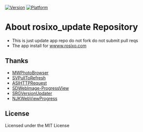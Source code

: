 
[![Version](https://img.shields.io/badge/version-1.00-green.svg)](https://github.com/sinabs/rosixo_update)
[![Platform](https://img.shields.io/badge/Platform-ios-green.svg)](https://github.com/sinabs/rosixo_update)

About rosixo_update Repository
===================================
- This is just update app repo do not fork do not submit pull reqs
- The app install for [wwww.rosixo.com](http://wwww.rosixo.com)

## Thanks
- [MWPhotoBrowser](https://github.com/mwaterfall/MWPhotoBrowser)
- [SVPullToRefresh](https://github.com/samvermette/SVPullToRefresh)
- [ASIHTTPRequest](https://github.com/paytronix/ASIHTTPRequest)
- [SDWebImage-ProgressView](https://github.com/kevinrenskers/SDWebImage-ProgressView)
- [SRGVersionUpdater](https://github.com/sinabs/SRGVersionUpdater)
- [NJKWebViewProgress](https://github.com/ninjinkun/NJKWebViewProgress)
  
## License
Licensed under the MIT License
